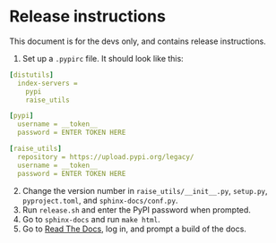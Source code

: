 # Release instructions

This document is for the devs only, and contains release instructions.

1. Set up a `.pypirc` file. It should look like this:
```yaml
[distutils]
  index-servers =
    pypi
    raise_utils

[pypi]
  username = __token__
  password = ENTER TOKEN HERE

[raise_utils]
  repository = https://upload.pypi.org/legacy/
  username = __token__
  password = ENTER TOKEN HERE
```
2. Change the version number in `raise_utils/__init__.py`, `setup.py`, `pyproject.toml`, and `sphinx-docs/conf.py`.
3. Run `release.sh` and enter the PyPI password when prompted.
4. Go to `sphinx-docs` and run `make html`.
5. Go to [Read The Docs](https://readthedocs.io), log in, and prompt a build of the docs.